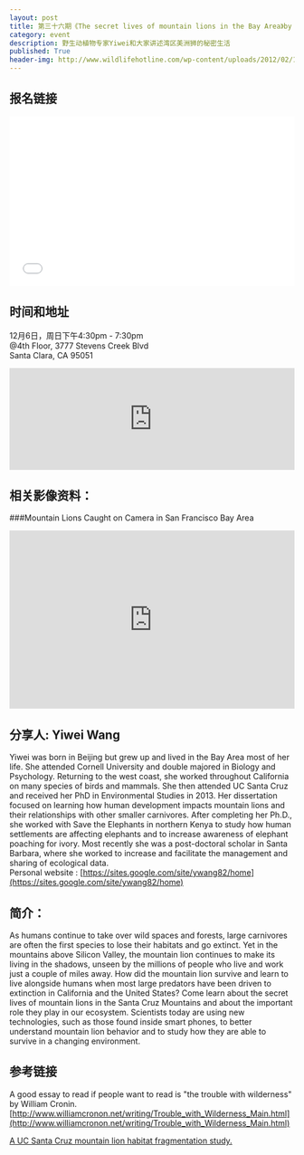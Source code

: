 ```yaml
---
layout: post
title: 第三十六期《The secret lives of mountain lions in the Bay Area》by Yiwei
category: event
description: 野生动植物专家Yiwei和大家讲述湾区美洲狮的秘密生活
published: True
header-img: http://www.wildlifehotline.com/wp-content/uploads/2012/02/10084785.jpg
---
```


## 报名链接

<div style="width:100%; text-align:left;" ><iframe  src="//eventbrite.com/tickets-external?eid=19795432672&ref=etckt" frameborder="0" height="300" width="100%" vspace="0" hspace="0" marginheight="5" marginwidth="5" scrolling="auto" allowtransparency="true"></iframe></div>

## 时间和地址

12月6日，周日下午4:30pm - 7:30pm  
@4th Floor, 3777 Stevens Creek Blvd  
Santa Clara, CA 95051

<iframe width="100%" height="180" frameborder="0" style="border:0"
src="https://www.google.com/maps/embed/v1/place?q=3777%20Stevens%20Creek%20Blvd%20Santa%20Clara%2C%20CA%2095054&key=AIzaSyBU8Fpde0IWAvSPYuvrpcjOHm_8scuCusk" allowfullscreen></iframe>


## 相关影像资料：

###Mountain Lions Caught on Camera in San Francisco Bay Area

<iframe width="100%" height="315" src="https://www.youtube.com/embed/8DvnZYTwJu8" frameborder="0" allowfullscreen></iframe>

## 分享人: Yiwei Wang 

Yiwei was born in Beijing but grew up and lived in the Bay Area most of her life. She attended Cornell University and double majored in Biology and Psychology. Returning to the west coast, she worked throughout California on many species of birds and mammals. She then attended UC Santa Cruz and received her PhD in Environmental Studies in 2013. Her dissertation focused on learning how human development impacts mountain lions and their relationships with other smaller carnivores. After completing her Ph.D., she worked with Save the Elephants in northern Kenya to study how human settlements are affecting elephants and to increase awareness of elephant poaching for ivory. Most recently she was a post-doctoral scholar in Santa Barbara, where she worked to increase and facilitate the management and sharing of ecological data.  
Personal website : [https://sites.google.com/site/ywang82/home](https://sites.google.com/site/ywang82/home)

## 简介：

As humans continue to take over wild spaces and forests, large carnivores are often the first species to lose their habitats and go extinct. Yet in the mountains above Silicon Valley, the mountain lion continues to make its living in the shadows, unseen by the millions of people who live and work just a couple of miles away. How did the mountain lion survive and learn to live alongside humans when most large predators have been driven to extinction in California and the United States? Come learn about the secret lives of mountain lions in the Santa Cruz Mountains and about the important role they play in our ecosystem. Scientists today are using new technologies, such as those found inside smart phones, to better understand mountain lion behavior and to study how they are able to survive in a changing environment.

## 参考链接
A good essay to read if people want to read is "the trouble with wilderness" by William Cronin. 
[http://www.williamcronon.net/writing/Trouble_with_Wilderness_Main.html](http://www.williamcronon.net/writing/Trouble_with_Wilderness_Main.html)

[A UC Santa Cruz mountain lion habitat fragmentation study.](http://santacruzpumas.org)


